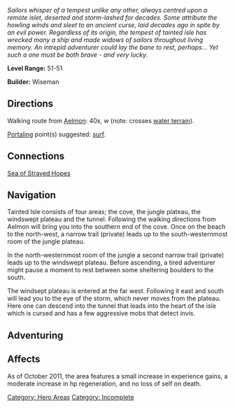 *Sailors whisper of a tempest unlike any other, always centred upon a
remote islet, deserted and storm-lashed for decades. Some attribute the
howling winds and sleet to an ancient curse, laid decades ago in spite
by an evil power. Regardless of its origin, the tempest of tainted isle
has wrecked many a ship and made widows of sailors throughout living
memory. An intrepid adventurer could lay the bane to rest, perhaps...
Yet such a one must be both brave - and very lucky.*

**Level Range:** 51-51

**Builder:** Wiseman

## Directions

Walking route from [Aelmon](Aelmon "wikilink"): 40s, w (note: crosses
[water terrain](Water_Terrain "wikilink")).

[Portaling](Portal "wikilink") point(s) suggested:
[surf](Raging_Surf "wikilink").

## Connections

[Sea of Strayed Hopes](:Category:_Sea_Of_Strayed_Hopes "wikilink")

## Navigation

Tainted Isle consists of four areas; the cove, the jungle plateau, the
windswept plateau and the tunnel. Following the walking directions from
Aelmon will bring you into the southern end of the cove. Once on the
beach to the north-west, a narrow trail (private) leads up to the
south-westernmost room of the jungle plateau.

In the north-westernmost room of the jungle a second narrow trail
(private) leads up to the windswept plateau. Before ascending, a tired
adventurer might pause a moment to rest between some sheltering boulders
to the south.

The windsept plateau is entered at the far west. Following it east and
south will lead you to the eye of the storm, which never moves from the
plateau. Here one can descend into the tunnel that leads into the heart
of the isle which is cursed and has a few aggressive mobs that detect
invis.

## Adventuring

## Affects

As of October 2011, the area features a small increase in experience
gains, a moderate increase in hp regeneration, and no loss of self on
death.

[Category: Hero Areas](Category:_Hero_Areas "wikilink") [Category:
Incomplete](Category:_Incomplete "wikilink")
